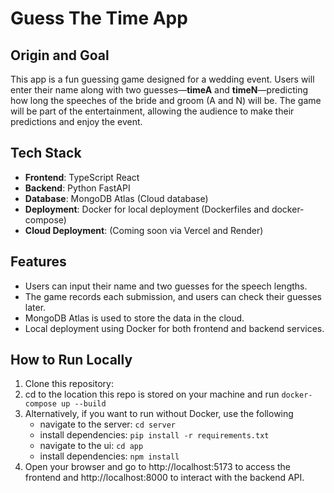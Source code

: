 # Guess The Time App

## Origin and Goal
This app is a fun guessing game designed for a wedding event. Users will enter their name along with two guesses—**timeA** and **timeN**—predicting how long the speeches of the bride and groom (A and N) will be. The game will be part of the entertainment, allowing the audience to make their predictions and enjoy the event.

## Tech Stack
- **Frontend**: TypeScript React
- **Backend**: Python FastAPI
- **Database**: MongoDB Atlas (Cloud database)
- **Deployment**: Docker for local deployment (Dockerfiles and docker-compose)
- **Cloud Deployment**: (Coming soon via Vercel and Render)

## Features
- Users can input their name and two guesses for the speech lengths.
- The game records each submission, and users can check their guesses later.
- MongoDB Atlas is used to store the data in the cloud.
- Local deployment using Docker for both frontend and backend services.

## How to Run Locally

1. Clone this repository:
2. cd to the location this repo is stored on your machine and run `docker-compose up --build`
3. Alternatively, if you want to run without Docker, use the following
   - navigate to the server: `cd server`
   - install dependencies: `pip install -r requirements.txt`
   - navigate to the ui: `cd app`
   - install dependencies: `npm install`
5. Open your browser and go to http://localhost:5173 to access the frontend and http://localhost:8000 to interact with the backend API.
